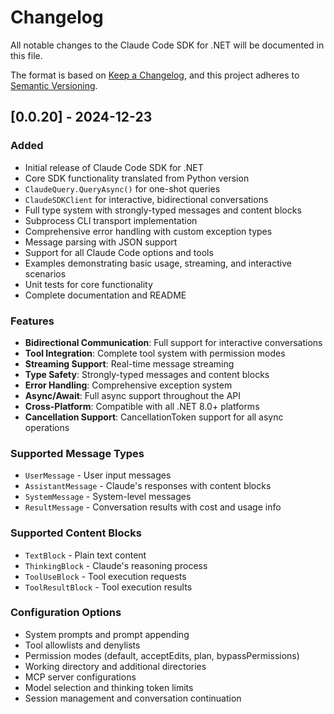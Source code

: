 # Changelog

All notable changes to the Claude Code SDK for .NET will be documented in this file.

The format is based on [Keep a Changelog](https://keepachangelog.com/en/1.0.0/),
and this project adheres to [Semantic Versioning](https://semver.org/spec/v2.0.0.html).

## [0.0.20] - 2024-12-23

### Added
- Initial release of Claude Code SDK for .NET
- Core SDK functionality translated from Python version
- `ClaudeQuery.QueryAsync()` for one-shot queries
- `ClaudeSDKClient` for interactive, bidirectional conversations
- Full type system with strongly-typed messages and content blocks
- Subprocess CLI transport implementation
- Comprehensive error handling with custom exception types
- Message parsing with JSON support
- Support for all Claude Code options and tools
- Examples demonstrating basic usage, streaming, and interactive scenarios
- Unit tests for core functionality
- Complete documentation and README

### Features
- **Bidirectional Communication**: Full support for interactive conversations
- **Tool Integration**: Complete tool system with permission modes
- **Streaming Support**: Real-time message streaming
- **Type Safety**: Strongly-typed messages and content blocks
- **Error Handling**: Comprehensive exception system
- **Async/Await**: Full async support throughout the API
- **Cross-Platform**: Compatible with all .NET 8.0+ platforms
- **Cancellation Support**: CancellationToken support for all async operations

### Supported Message Types
- `UserMessage` - User input messages
- `AssistantMessage` - Claude's responses with content blocks
- `SystemMessage` - System-level messages
- `ResultMessage` - Conversation results with cost and usage info

### Supported Content Blocks
- `TextBlock` - Plain text content
- `ThinkingBlock` - Claude's reasoning process
- `ToolUseBlock` - Tool execution requests
- `ToolResultBlock` - Tool execution results

### Configuration Options
- System prompts and prompt appending
- Tool allowlists and denylists
- Permission modes (default, acceptEdits, plan, bypassPermissions)
- Working directory and additional directories
- MCP server configurations
- Model selection and thinking token limits
- Session management and conversation continuation
